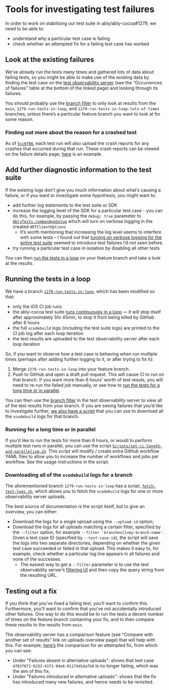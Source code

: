 # Tools for investigating test failures

In order to work on stabilising our test suite in ably/ably-cocoa#1279, we need to be able to:

- understand why a particular test case is failing
- check whether an attempted fix for a failing test case has worked

## Look at the existing failures

We’ve already run the tests many times and gathered lots of data about failing tests, so you might be able to make use of the existing data by finding the test case on the [test observability server](https://test-observability.herokuapp.com/repos/ably/ably-cocoa/uploads/) (see the “Occurrences of failures” table at the bottom of the linked page) and looking through its failures.

You should probably use the [branch filter](https://test-observability.herokuapp.com/repos/ably/ably-cocoa/uploads/filter) to only look at results from the `main`, `1279-run-tests-in-loop`, and `1279-run-tests-in-loop-lots-of-times` branches, unless there’s a particular feature branch you want to look at for some reason.

### Finding out more about the reason for a crashed test

As of [`5cc6f06`](https://github.com/ably/ably-cocoa/commit/5cc6f067f567ad77fafbdfd6f8999e1dd05f8c7a), each test run will also upload the crash reports for any crashes that occurred during that run. These crash reports can be viewed on the failure details page; [here](https://test-observability.herokuapp.com/repos/ably/ably-cocoa/failures/c3a3db1c-6c7c-4e46-b8ab-a344a0b70ee0) is an example.

## Add further diagnostic information to the test suite

If the existing logs don’t give you much information about what’s causing a failure, or if you want to investigate some hypothesis, you might want to:

- add further log statements to the test suite or SDK
- increase the logging level of the SDK for a particular test case - you can do this, for example, by passing the `debug: true` parameter to [`AblyTests.commonAppSetup`](../Spec/Test%20Utilities/TestUtilities.swift#L176) which will turn on verbose logging in the created `ARTClientOptions`
    - It’s worth mentioning that increasing the log level seems to interfere with some tests – I found out that [turning on verbose logging for the entire test suite](https://test-observability.herokuapp.com/repos/ably/ably-cocoa/uploads?branches%5B%5D=1279-run-in-loop-with-extra-logging&createdBefore=&createdAfter=&failureMessage=) seemed to introduce test failures I’d not seen before.
- try running a particular test case in isolation by disabling all other tests

You can then [run the tests in a loop](#running-the-tests-in-a-loop) on your feature branch and take a look at the results.

## Running the tests in a loop

We have a branch [`1279-run-tests-in-loop`](https://github.com/ably/ably-cocoa/tree/1279-run-tests-in-loop), which has been modified so that:

- only the iOS CI job runs
- the ably-cocoa test suite [runs continuously in a loop](https://github.com/ably/ably-cocoa/blob/1279-run-tests-in-loop/Scripts/continuously-run-tests-and-upload-results.sh) — it will stop itself after approximately 5hr 45min, to stop it from being killed by GitHub after 6 hours
- the full `xcodebuild` logs (including the test suite logs) are printed to the CI job log after each loop iteration
- the test results are uploaded to the test observability server after each loop iteration

So, if you want to observe how a test case is behaving when run multiple times (perhaps after adding further logging to it, or after trying to fix it):

1. Merge `1279-run-tests-in-loop` into your feature branch.
2. Push to GitHub and open a draft pull request. This will cause CI to run on that branch. If you want more than 6 hours’ worth of test resuts, you will need to re-run the failed job manually, or see how to [run the tests for a long time or in parallel](#running-for-a-long-time-or-in-parallel).

You can then use the [branch filter](https://test-observability.herokuapp.com/repos/ably/ably-cocoa/uploads/filter) in the test observability server to view all of the test results from your branch. If you are seeing failures that you’d like to investigate further, [we also have a script](#downloading-all-of-the-xcodebuild-logs-for-a-branch) that you can use to download all the `xcodebuild` logs for that branch.

### Running for a long time or in parallel

If you’d like to run the tests for more than 6 hours, or would to perform multiple test runs in parallel, you can use the script [`Scripts/set-ci-length-and-parallelism.sh`](https://github.com/ably/ably-cocoa/blob/1279-run-tests-in-loop/Scripts/set-ci-length-and-parallelism.sh). This script will modify / create extra GitHub workflow YAML files to allow you to increase the number of workflows and jobs per workflow. See the usage instructions in the script.

### Downloading all of the `xcodebuild` logs for a branch

The aforementioned branch `1279-run-tests-in-loop` has a script, [`fetch-test-logs.sh`](https://github.com/ably/ably-cocoa/blob/1279-run-tests-in-loop/Scripts/fetch-test-logs.sh), which allows you to fetch the `xcodebuild` logs for one or more observability server uploads.

The best source of documentation is the script itself, but to give an overview, you can either:

- Download the logs for a single upload using the `--upload-id` option;
- Download the logs for all uploads matching a certain filter, specified by the `--filter` option, for example `--filter 'branches[]=my-branch-name'`. Given a test case ID (specified by `--test-case-id`), the script will save the logs into two separate directories, depending on whether the given test case succeeded or failed in that upload. This makes it easy to, for example, check whether a particular log line appears in all failures and none of the successes.
    - The easiest way to get a `--filter` parameter is to use the test observability server’s [filtering UI](https://test-observability.herokuapp.com/repos/ably/ably-cocoa/uploads/filter) and then copy the query string from the resulting URL.

## Testing out a fix

If you think that you’ve fixed a failing test, you’ll want to confirm this. Furthermore, you’ll want to confirm that you’ve not accidentally introduced other failures. One way to do this would be to run the tests a decent number of times on the feature branch containing your fix, and to then compare these results to the results from `main`.

The observability server has a comparison feature (see “Compare with another set of results” link on uploads overview page) that will help with this. For example, [here’s](https://test-observability.herokuapp.com/repos/ably/ably-cocoa/uploads/compare?base-branches%5B%5D=1279-run-tests-in-loop&base-branches%5B%5D=1279-run-tests-in-loop-lots-of-times&base-branches%5B%5D=main&alternative-branches%5B%5D=1322-fix-test-case-4f837671-6233-41f1-94e8-01174d1da7b8&alternative-createdBefore=&alternative-createdAfter=&alternative-failureMessage=) the comparison for an attempted fix, from which you can see:

- Under "Failures absent in alternative uploads": shows that test case `4f837671-6233-41f1-94e8-01174d1da7b8` is no longer failing, which was the aim of this fix;
- Under "Failures introduced in alternative uploads": shows that the fix has introduced many new failures, and hence needs to be revisited.
